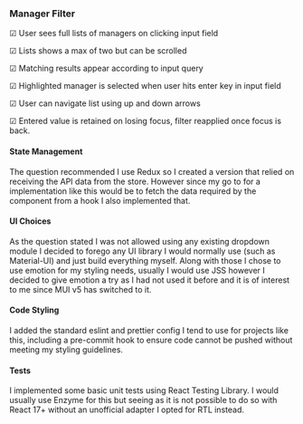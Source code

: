 ### Manager Filter

&#9745; User sees full lists of managers on clicking input field

&#9745; Lists shows a max of two but can be scrolled

&#9745; Matching results appear according to input query

&#9745; Highlighted manager is selected when user hits enter key in input field

&#9745; User can navigate list using up and down arrows

&#9745; Entered value is retained on losing focus, filter reapplied once focus is back.

#### State Management
The question recommended I use Redux so I created a version that relied on receiving the API data from the store.
However since my go to for a implementation like this would be to fetch the data required by the component from a hook
I also implemented that.

#### UI Choices
As the question stated I was not allowed using any existing dropdown module I decided to forego any UI library I would 
normally use (such as Material-UI) and just build everything myself. Along with those I chose to use emotion for my 
styling needs, usually I would use JSS however I decided to give emotion a try as I had not used it before and it is
of interest to me since MUI v5 has switched to it.

#### Code Styling
I added the standard eslint and prettier config I tend to use for projects like this, including a pre-commit hook to
ensure code cannot be pushed without meeting my styling guidelines.

#### Tests
I implemented some basic unit tests using React Testing Library. I would usually use Enzyme for this but seeing as it
is not possible to do so with React 17+ without an unofficial adapter I opted for RTL instead. 